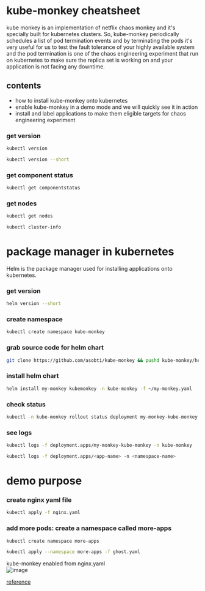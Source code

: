 # kube-monkey cheatsheet
kube monkey is an implementation of netflix chaos monkey and it's specially built for kubernetes clusters. So, kube-monkey periodically schedules a list of pod termination events and by terminating the pods it's very useful for us to test the fault tolerance of your highly available system and the pod termination is one of the chaos engineering experiment that run on kubernetes to make sure the replica set is working on and your application is not facing any downtime.

## contents
- how to install kube-monkey onto kubernetes
- enable kube-monkey in a demo mode and we will quickly see it in action
- install and label applications to make them eligible targets for chaos engineering experiment

### get version
```bash
kubectl version
```
```bash
kubectl version --short
```

### get component status
```bash
kubectl get componentstatus
```

### get nodes
```bash
kubectl get nodes
```
```bash
kubectl cluster-info
```

# package manager in kubernetes
Helm is the package manager used for installing applications onto kubernetes.

### get version
```bash
helm version --short
```

### create namespace
```bash
kubectl create namespace kube-monkey
```

### grab source code for helm chart
```bash
git clone https://github.com/asobti/kube-monkey && pushd kube-monkey/helm
```

### install helm chart
```bash
helm install my-monkey kubemonkey -n kube-monkey -f ~/my-monkey.yaml
```

### check status
```bash
kubectl -n kube-monkey rollout status deployment my-monkey-kube-monkey
```

### see logs
```bash
kubectl logs -f deployment.apps/my-monkey-kube-monkey -n kube-monkey
```
```bash
kubectl logs -f deployment.apps/<app-name> -n <namespace-name>
```

# demo purpose

### create nginx yaml file
```bash
kubectl apply -f nginx.yaml
```

### add more pods: create a namespace called more-apps
```bash
kubectl create namespace more-apps
```
```bash
kubectl apply --namespace more-apps -f ghost.yaml
```
kube-monkey enabled from nginx.yaml  
![image](https://github.com/hatmahat/kube-monkey/assets/56577748/d7a207e0-0e94-4cf7-a4bc-5aed8e623db5)

[reference](https://www.youtube.com/watch?v=ic4k-FkYU44&t=118s&ab_channel=TechnologyFirst)
